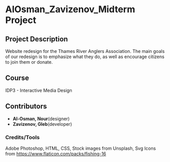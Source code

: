 # AlOsman_Zavizenov_Midterm Project

## Project Description
Website redesign for the Thames River Anglers Association. The main goals of our redesign is to emphasize what they do, as well as encourage citizens to join them or donate.

## Course

IDP3 - Interactive Media Design

## Contributors

- **Al-Osman, Nour**(designer)
- **Zavizenov, Gleb**(developer)

### Credits/Tools
Adobe Photoshop, HTML, CSS, Stock images from Unsplash, Svg Icons from https://www.flaticon.com/packs/fishing-16


